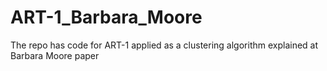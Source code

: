 # ART-1_Barbara_Moore
The repo has code for ART-1 applied as a clustering algorithm explained at Barbara Moore paper
